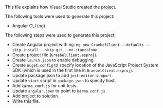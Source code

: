 This file explains how Visual Studio created the project.

The following tools were used to generate this project:
- Angular CLI (ng)

The following steps were used to generate this project:
- Create Angular project with ng: `ng new GraebelClient --defaults --skip-install --skip-git --no-standalone `.
- Create project file (`GraebelClient.esproj`).
- Create `launch.json` to enable debugging.
- Create `nuget.config` to specify location of the JavaScript Project System SDK (which is used in the first line in `GraebelClient.esproj`).
- Update package.json to add `jest-editor-support`.
- Update `start` script in `package.json` to specify host.
- Add `karma.conf.js` for unit tests.
- Update `angular.json` to point to `karma.conf.js`.
- Add project to solution.
- Write this file.

